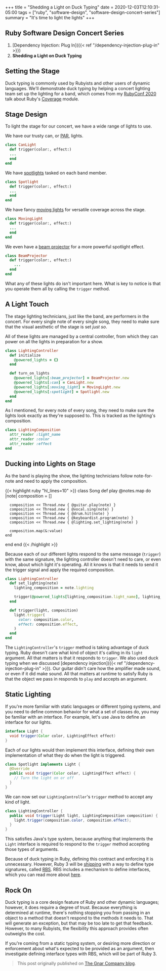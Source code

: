 +++
title = "Shedding a Light on Duck Typing"
date = 2020-12-03T12:10:31-05:00
tags = ["ruby", "software-design", "software-design-concert-series"]
summary = "It's time to light the lights"
+++

## Ruby Software Design Concert Series

1. [Dependency Injection: Plug In]({{< ref "/dependency-injection-plug-in" >}})
2. __Shedding a Light on Duck Typing__

## Setting the Stage

Duck typing is commonly used by Rubyists and other users of dynamic languages.
We'll demonstrate duck typing by helping a concert lighting team set up the
lighting for a band, which comes from my [RubyConf 2020](https://rubyconf.org/program/sessions#session-1044) talk about Ruby's
[Coverage](https://docs.ruby-lang.org/en/master/Coverage.html) module.

## Stage Design

To light the stage for our concert, we have a wide range of lights to
use.

We have our trusty can, or [PAR](https://en.wikipedia.org/wiki/Stage_lighting_instrument#PAR_lights), lights.

```ruby
class CanLight
  def trigger(color:, effect:)
  ...
  end
end
```

We have [spotlights](https://en.wikipedia.org/wiki/Stage_lighting_instrument#Spotlights) tasked on each band member.

```ruby
class Spotlight
  def trigger(color:, effect:)
  ...
  end
end
```

We have fancy [moving lights](https://en.wikipedia.org/wiki/Intelligent_lighting) for versatile coverage across the stage.

```ruby
class MovingLight
  def trigger(color:, effect:)
  ...
  end
end

```

We even have a [beam projector](https://en.wikipedia.org/wiki/Beam_projector)
for a more powerful spotlight effect.

```ruby
class BeamProjector
  def trigger(color:, effect:)
    ...
  end
end
```

What any of these lights do isn't important here. What is key to notice is that
you operate them all by calling the `trigger` method.

## A Light Touch

The stage lighting technicians, just like the band, are performers in the
concert. For every single note of every single song, they need to make sure that
the visual aesthetic of the stage is set *just so*.

All of these lights are managed by a central controller, from which they can
power on all the lights in preparation for a show.

```ruby
class LightingController
  def initialize
    @powered_lights = {}
  end

  def turn_on_lights
    @powered_lights[:beam_projector] = BeamProjector.new
    @powered_lights[:can] = CanLight.new
    @powered_lights[:moving_light] = MovingLight.new
    @powered_lights[:spotlight] = Spotlight.new
  end
end
```

As I mentioned, for every note of every song, they need to make sure the lights
look exactly as they're supposed to. This is tracked as the lighting's
composition.

```ruby
class LightingComposition
  attr_reader :light_name
  attr_reader :color
  attr_reader :effect
end
```

## Ducking into Lights on Stage

As the band is playing the show, the lighting technicians follow note-for-note
and need to apply the composition.

{{< highlight ruby "hl_lines=10" >}}
class Song
  def play
    @notes.map do |note|
      composition = []

      composition << Thread.new { @guitar.play(note) }
      composition << Thread.new { @vocal.sing(note) }
      composition << Thread.new { @drum.hit(note) }
      composition << Thread.new { @keyboardist.program(note) }
      composition << Thread.new { @lighting.set_lighting(note) }

      composition.map(&:value)
    end
  end
end
{{< /highlight >}}

Because each of our different lights respond to the same message (`trigger`)
with the same signature, the lighting controller doesn't need to care, or even
know, about which light it's operating. All it knows is that it needs to send
it the trigger signal and apply the required composition.

```ruby
class LightingController
  def set_lighting(note)
    lighting_composition = note.lighting

    trigger(@powered_lights[lighting_composition.light_name], lighting_composition)
  end

  def trigger(light, composition)
    light.trigger(
      color: composition.color,
      effect: composition.effect,
    )
  end
end
```

The `LightingController`'s `trigger` method is taking advantage of duck typing.
Ruby doesn't care what kind of object it's calling in its `light` argument. All
that matters is that it responds to `trigger`. We also used duck typing when we
discussed [dependency injection]({{< ref "/dependency-injection-plug-in" >}}). Our guitar
didn't care how the amplifier made sound, or even if it did make sound. All that
matters at runtime to satisfy Ruby is that the object we pass in responds to
`play` and accepts an argument.

## Static Lighting

If you're more familiar with static languages or different typing systems, and
you need to define common behavior for what a set of classes do, you may be
familiar with an interface. For example, let's use Java to define an interface
for our lights.

```java
interface Light {
  void trigger(Color color, LightingEffect effect)
}
```

Each of our lights would then implement this interface, defining their own
implementation of what they do when the light is triggered.

```java
class Spotlight implements Light {
  @Override
  public void trigger(Color color, LightingEffect effect) {
    // Turn the light on or off
  }
}
```

We can now set our `LightingController`'s `trigger` method to accept any kind of
light.

```java
class LightingController {
  public void trigger(Light light, LightingComposition composition) {
    light.trigger(composition.color, composition.effect);
  }
}
```

This satisfies Java's type system, because anything that implements
the `Light` interface is required to respond to the `trigger` method accepting
those types of arguments.

Because of duck typing in Ruby, defining this contract and enforcing it is
unnecessary. However, Ruby 3 will be [shipping](https://www.ruby-lang.org/en/news/2020/09/25/ruby-3-0-0-preview1-released/) with a way to define type
signatures, called [RBS](https://github.com/ruby/rbs). RBS includes a mechanism
to define interfaces, which you can read more about [here](https://developer.squareup.com/blog/the-state-of-ruby-3-typing/).

## Rock On

Duck typing is a core design feature of Ruby and other dynamic languages;
however, it does require a degree of trust. Because everything is determined at
runtime, there's nothing stopping you from passing in an object to a method that
doesn't respond to the methods it needs to. That will generate an
exception, but that may be too late to get that feedback. However, to many
Rubyists, the flexibility this approach provides often outweighs the cost.

If you're coming from a static typing system, or desiring more direction or
enforcement about what's expected to be provided as an argument, then
investigate defining interface types with RBS, which will be part of Ruby 3.

> This post originally published on [The Gnar Company blog](https://blog.thegnar.co/shedding-light-on-duck-typing).
